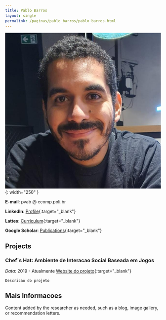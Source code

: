 ```yaml
---
title: Pablo Barros
layout: single
permalink: /paginas/pablo_barros/pablo_barros.html
---
```

!["Pablo Barros"](/assets/paginas/pablo_barros/foto.jpg){: width="250" }

**E-mail**: pvab @ ecomp.poli.br

**LinkedIn**: [Profile](https://www.linkedin.com/in/pablo-barros-6a4a3b31/){:target="_blank"} 

**Lattes**: [Curriculum](http://lattes.cnpq.br/7344629947673971){:target="_blank"} 

**Google Scholar**: [Publications](https://scholar.google.com/citations?user=LU9tpkMAAAAJ&hl=pt-BR){:target="_blank"} 

## Projects

### Chef`s Hat: Ambiente de Interacao Social Baseada em Jogos
  *Data*: 2019 - Atualmente
    [Website do projeto](https://github.com/pablovin/ChefsHatGYM){:target="_blank"} 
    
    Descricao do projeto

## Mais Informacoes

Content added by the researcher as needed, such as a blog, image gallery, or recommendation letters.